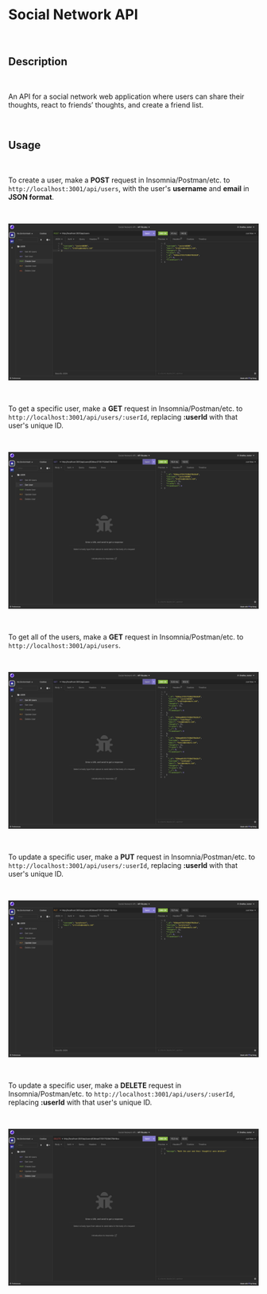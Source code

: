 # Social Network API

<br>

## Description

<br>

An API for a social network web application where users can share their thoughts, react to friends’ thoughts, and create a friend list.

<br>

## Usage

<br>

To create a user, make a **POST** request in Insomnia/Postman/etc. to `http://localhost:3001/api/users`, with the user's **username** and **email** in **JSON format**.

<br>

![Create User](assets/create-user.png)

<br>

To get a specific user, make a **GET** request in Insomnia/Postman/etc. to `http://localhost:3001/api/users/:userId`, replacing **:userId** with that user's unique ID.

<br>

![Get User](assets/get-user.png)

<br>

To get all of the users, make a **GET** request in Insomnia/Postman/etc. to `http://localhost:3001/api/users`.

<br>

![Get All Users](assets/get-all-users.png)

<br>

To update a specific user, make a **PUT** request in Insomnia/Postman/etc. to `http://localhost:3001/api/users/:userId`, replacing **:userId** with that user's unique ID.

<br>

![Update User](assets/update-user.png)

<br>

To update a specific user, make a **DELETE** request in Insomnia/Postman/etc. to `http://localhost:3001/api/users/:userId`, replacing **:userId** with that user's unique ID.

<br>

![Delete User](assets/delete-user.png)
